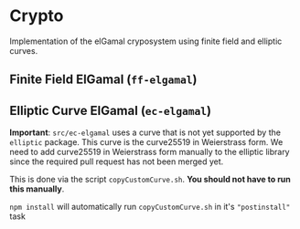 # Crypto

Implementation of the elGamal cryposystem using finite field and elliptic curves.

## Finite Field ElGamal (`ff-elgamal`)

## Elliptic Curve ElGamal (`ec-elgamal`)

**Important**: `src/ec-elgamal` uses a curve that is not yet supported by the `elliptic` package. This curve is the curve25519 in Weierstrass form. We need to add curve25519 in Weierstrass form manually to the elliptic library since the required pull request has not been merged yet.

This is done via the script `copyCustomCurve.sh`. **You should not have to run this manually**.

`npm install` will automatically run `copyCustomCurve.sh` in it's `"postinstall"` task
